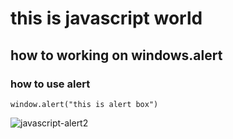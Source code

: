 # this is javascript world
## how to working on windows.alert
### how to use alert 

~~~
window.alert("this is alert box")

~~~
![javascript-alert2](https://user-images.githubusercontent.com/95132240/143728896-749e42f5-5705-4ded-aa2b-3485b753d49c.png)
